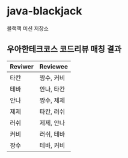 # java-blackjack

블랙잭 미션 저장소

## 우아한테크코스 코드리뷰 매칭 결과
| Reviwer | Reviewee |
|---------|----------|
| 타칸    | 짱수, 커비 |
| 테바    | 안나, 타칸 |
| 안나    | 짱수, 제제 |
| 제제    | 타칸, 러쉬 |
| 러쉬    | 제제, 안나 |
| 커비    | 러쉬, 테바 |
| 짱수    | 테바, 커비 |



